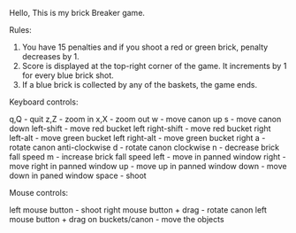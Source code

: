 Hello, 
This is my brick Breaker game.
 
Rules:

1. You have 15 penalties and if you shoot a red or green brick, penalty decreases by 1.
2. Score is displayed at the top-right corner of the game. It increments by 1 for every blue brick shot.
3. If a blue brick is collected by any of the baskets, the game ends.

Keyboard controls:

q,Q - quit
z,Z - zoom in
x,X - zoom out
w - move canon up
s - move canon down
left-shift - move red bucket left
right-shift - move red bucket right
left-alt - move green bucket left
right-alt - move green bucket right
a - rotate canon anti-clockwise
d - rotate canon clockwise
n - decrease brick fall speed
m - increase brick fall speed
left - move in panned window
right - move right in panned window
up - move up in panned window
down - move down in paned window
space - shoot

Mouse controls:

left mouse button - shoot
right mouse button + drag - rotate canon
left mouse button + drag on buckets/canon - move the objects
